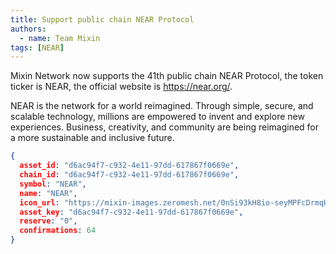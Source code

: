 ```yaml
---
title: Support public chain NEAR Protocol
authors:  
  - name: Team Mixin
tags: [NEAR]
---
```


Mixin Network now supports the 41th public chain NEAR Protocol, the token ticker is NEAR, the official website is <https://near.org/>.

NEAR is the network for a world reimagined. Through simple, secure, and scalable technology, millions are empowered to invent and explore new experiences. Business, creativity, and community are being reimagined for a more sustainable and inclusive future.

```json
{
  asset_id: "d6ac94f7-c932-4e11-97dd-617867f0669e",
  chain_id: "d6ac94f7-c932-4e11-97dd-617867f0669e",
  symbol: "NEAR",
  name: "NEAR",
  icon_url: "https://mixin-images.zeromesh.net/0nSi93kH8io-seyMPFcDrmqH1P-tcGfW7DPdGBJ-GCPPrb-pHFO6bguU-wU1N62FkrWXJYL8hS47L5agAS0zJVpv1wf89-f-EBs=s128";;,
  asset_key: "d6ac94f7-c932-4e11-97dd-617867f0669e",
  reserve: "0",
  confirmations: 64
}
```
